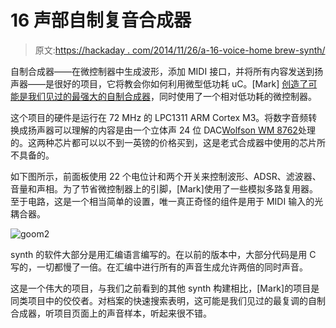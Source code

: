 # 16 声部自制复音合成器

> 原文:[https://hackaday . com/2014/11/26/a-16-voice-home brew-synth/](https://hackaday.com/2014/11/26/a-16-voice-homebrew-polyphonic-synth/)

自制合成器——在微控制器中生成波形，添加 MIDI 接口，并将所有内容发送到扬声器——是很好的项目，它将教会你如何利用微型低功耗 uC。[Mark] [创造了可能是我们见过的最强大的自制合成器](http://www.quinapalus.com/goom.html)，同时使用了一个相对低功耗的微控制器。

这个项目的硬件是运行在 72 MHz 的 LPC1311 ARM Cortex M3。将数字音频转换成扬声器可以理解的内容是由一个立体声 24 位 DAC[Wolfson WM 8762](http://www.wolfsonmicro.com/products/dacs/stereo-dacs/wm8762/)处理的。这两种芯片都可以以不到一英镑的价格买到，这是老式合成器中使用的芯片所不具备的。

如下图所示，前面板使用 22 个电位计和两个开关来控制波形、ADSR、滤波器、音量和声相。为了节省微控制器上的引脚，[Mark]使用了一些模拟多路复用器。至于电路，这是一个相当简单的设置，唯一真正奇怪的组件是用于 MIDI 输入的光耦合器。

![goom2](../Images/205fd34c250216ad55fc780d82f61782.png)

synth 的软件大部分是用汇编语言编写的。在以前的版本中，大部分代码是用 C 写的，一切都慢了一倍。在汇编中进行所有的声音生成允许两倍的同时声音。

这是一个伟大的项目，与我们之前看到的其他 synth 构建相比，[Mark]的项目是同类项目中的佼佼者。对档案的快速搜索表明，这可能是我们见过的最复调的自制合成器，听项目页面上的声音样本，听起来很不错。